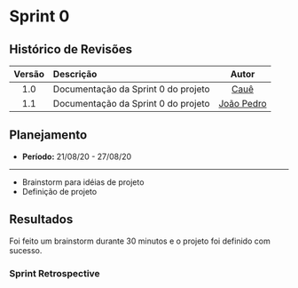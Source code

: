 # Sprint 0

## Histórico de Revisões

| Versão | Descrição | Autor |
| :----: | :-------- | :---: |
| 1.0 | Documentação da Sprint 0 do projeto | [Cauê](https://github.com/caue96) |
| 1.1 | Documentação da Sprint 0 do projeto | [João Pedro](https://github.com/jppgomes) |

## Planejamento
* **Período:** 21/08/20 - 27/08/20

***

- Brainstorm para idéias de projeto
- Definição de projeto

## Resultados

Foi feito um brainstorm durante 30 minutos e o projeto foi definido com sucesso.


### Sprint Retrospective

